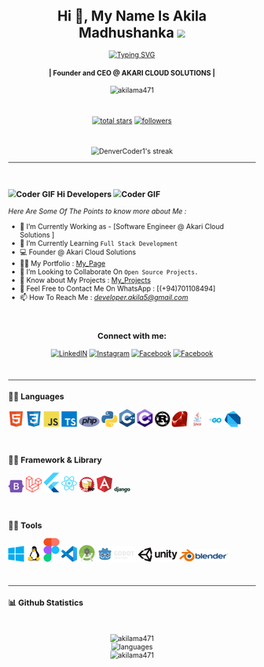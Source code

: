 <!-- First Main Heading -->
<h1 align="center"> Hi 👋, My Name Is Akila Madhushanka <img src="https://fonts.gstatic.com/s/e/notoemoji/latest/1f60e/512.gif" width="28"/> </h1>

<!-- Typing SVG -->
<p align="center">
  <a href="https://git.io/typing-svg"><img src="https://readme-typing-svg.herokuapp.com?font=Fira+Code&pause=100&center=true&width=435&lines=Software+engineer;Network+engineer;Computer+programmer;Web+administrator;Game+Developer" alt="Typing SVG" /></a>
</p>

<!-- Brief Text About Myself -->
<h4 align="center">| Founder and CEO @ AKARI CLOUD SOLUTIONS |</h4>
<p align="center"> <img src="https://komarev.com/ghpvc/?username=akilama471&label=Profile%20views&color=0e75b6&style=flat" alt="akilama471" /> </p>

</br>

<p align="center">
 <a href="https://github.com/akilama471?tab=repositories&sort=stargazers"><img alt="total stars" title="Total stars on GitHub" src="https://custom-icon-badges.demolab.com/github/stars/akilama471?color=55960c&style=for-the-badge&labelColor=488207&logo=star"/></a>
 <a href="https://github.com/akilama471?tab=followers"><img alt="followers" title="Follow me on Github" src="https://custom-icon-badges.demolab.com/github/followers/akilama471?color=236ad3&labelColor=1155ba&style=for-the-badge&logo=person-add&label=Follow&logoColor=white"/></a>
</p>

</br>

<!-- Github Streaks Stats -->

<p align="center">
  <img title="Streak Stats 🔥" alt="DenverCoder1's streak" src="https://github-readme-streak-stats.herokuapp.com?user=akilama471&theme=dark"/>
</p>

***

<br />


<!-- Main Content Of The Page -->
### <img src="https://media.giphy.com/media/Veq8KumKpSCcfZ71P1/giphy.gif" alt="Coder GIF" width="23" height="23"> Hi Developers <img src="https://media.giphy.com/media/Veq8KumKpSCcfZ71P1/giphy.gif" alt="Coder GIF" width="23" height="23">

*Here Are Some Of The Points to know more about Me :*

- 🔭 I’m Currently Working as - [Software Engineer @ Akari Cloud Solutions ]<br>
- 🌱 I’m Currently Learning `Full Stack Development` <br>
- 💻 Founder @ Akari Cloud Solutions
- 👨‍💻 My Portfolio : [My_Page](https://akilama471.github.io/)
- 👯 I’m Looking to Collaborate On `Open Source Projects.` <br>
- 📄 Know about My Projects : [My_Projects](https://github.com/akilama471?tab=repositories)
- 📧 Feel Free to Contact Me On WhatsApp : [(+94)701108494] <br>
- 📫 How To Reach Me : *<developer.akila5@gmail.com>* <br>
<br>

<h3 align="center">Connect with me:</h3>

<p align="center">
  <a href="https://www.linkedin.com/in/akilamadusanka1/" title="LinkedIN"><img alt="LinkedIN" height="48px" src="https://img.icons8.com/color/48/linkedin.png" /></a>
  <a href="https://www.instagram.com/a.madu.20/" target="blank" title="Instagram"><img alt="Instagram" height="48px" src="https://img.icons8.com/color/48/instagram-new--v1.png" /></a>
  <a href="https://www.facebook.com/akila.ma471/" title="Facebook"><img alt="Facebook" height="48px" src="https://img.icons8.com/color/48/facebook-new.png" /></a>
  <a href="https://discordapp.com/users/775019743651823646" title="Facebook"><img alt="Facebook" height="48px" src="https://img.icons8.com/color/48/discord-logo.png" /></a>
</p>

<br>

***
<!-- Languages-->
### 👨‍💻 Languages

<p align="left">
<img alt="html5" width="32px" src="https://raw.githubusercontent.com/akilama471/akilama471/main/res/html5.svg"/>
<img alt="css3" width="32px" src="https://raw.githubusercontent.com/akilama471/akilama471/main/res/css3.svg"/>
<img alt="javascript" width="32px" src="https://raw.githubusercontent.com/akilama471/akilama471/main/res/javascript.svg"/>
<img alt="ts" width="32px" src="https://raw.githubusercontent.com/akilama471/akilama471/main/res/typescript.svg"/>
<img alt="php" width="42px" src="https://raw.githubusercontent.com/akilama471/akilama471/main/res/php.svg"/>
<img alt="python" width="32px" src="https://raw.githubusercontent.com/akilama471/akilama471/main/res/python.svg"/>
<img alt="cpp" width="32px" src="https://raw.githubusercontent.com/akilama471/akilama471/main/res/cpp.svg"/>
<img alt="csharp" width="32px" src="https://raw.githubusercontent.com/akilama471/akilama471/main/res/csharp.svg"/>
<img alt="rust" width="32px" src="https://raw.githubusercontent.com/akilama471/akilama471/main/res/rust.svg"/>
<img alt="ruby" width="32px" src="https://raw.githubusercontent.com/akilama471/akilama471/main/res/ruby.svg"/>
<img alt="java" width="32px" src="https://raw.githubusercontent.com/akilama471/akilama471/main/res/java.svg"/>
<img alt="go" width="32px" src="https://raw.githubusercontent.com/akilama471/akilama471/main/res/golang.svg"/>
<img alt="dart" width="32px" src="https://raw.githubusercontent.com/akilama471/akilama471/main/res/dart.svg"/>
</p>
<br/>

<!-- Framework & Librar -->
### 👨‍💻 Framework & Library

<p align="left">
<img alt="bootstrap" width="32px" src="https://raw.githubusercontent.com/akilama471/akilama471/main/res/bootstrap.svg"/>
<img alt="laravel" width="32px" src="https://raw.githubusercontent.com/akilama471/akilama471/main/res/laravel.svg"/>
<img alt="flutter" width="32px" src="https://raw.githubusercontent.com/akilama471/akilama471/main/res/flutter.svg"/>
<img alt="react" width="32px" src="https://raw.githubusercontent.com/akilama471/akilama471/main/res/react.svg"/>
<img alt="cakephp" width="32px" src="https://raw.githubusercontent.com/akilama471/akilama471/main/res/cakephp.svg"/>
<img alt="angular" width="32px" src="https://raw.githubusercontent.com/akilama471/akilama471/main/res/angular.svg"/>
<img alt="django" width="32px" src="https://raw.githubusercontent.com/akilama471/akilama471/main/res/django.svg"/>
</p>
<br/>

<!-- Tools -->
### 👨‍💻 Tools

<p align="left">
<img alt="windows" width="32px" src="https://raw.githubusercontent.com/akilama471/akilama471/main/res/windows.svg"/>
<img alt="linux" width="32px" src="https://raw.githubusercontent.com/akilama471/akilama471/main/res/linux.svg"/>
<img alt="figma" width="32px" src="https://raw.githubusercontent.com/akilama471/akilama471/main/res/figma.svg"/>
<img alt="code" width="32px" src="https://raw.githubusercontent.com/akilama471/akilama471/main/res/vscode.svg"/>
<img alt="android" width="32px" src="https://raw.githubusercontent.com/akilama471/akilama471/main/res/android.svg"/>
<img alt="godot" width="80px" src="https://raw.githubusercontent.com/akilama471/akilama471/main/res/godot.svg"/>
<img alt="unity" width="80px" src="https://raw.githubusercontent.com/akilama471/akilama471/main/res/unity.svg"/>
<img alt="blender" width="100px" src="https://raw.githubusercontent.com/akilama471/akilama471/main/res/blender.svg"/>
</p>
<br/>

***
<!-- Updated Github Stats -->
### 📊 Github Statistics

<br/> 
<p align="center">
<img src="https://github-profile-trophy.vercel.app/?username=akilama471" alt="akilama471"/>
<br/>

<img src="https://github-readme-stats.vercel.app/api/top-langs/?username=akilama471&layout=compact&theme=dracula" alt="languages"/>
<br/>

<img src="https://github-readme-stats.vercel.app/api?username=akilama471&show_icons=true&include_all_commits=true&theme=react&hide_border=false" alt="akilama471" />
<br />
</p>